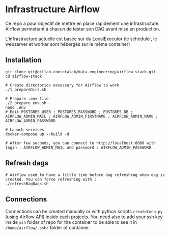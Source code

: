 # Infrastructure Airflow

Ce repo a pour objectif de mettre en place rapidement une infrastructure Airflow permettant à chacun de tester son DAG avant mise en production.

L'infrastructure actuelle est basée sur du LocalExecutor (le scheduler, le webserver et worker sont hébergés sur le même container)

## Installation

```
git clone git@gitlab.com:etalab/data-engineering/airflow-stack.git
cd airflow-stack

# Create directories necessary for Airflow to work
./1_prepareDirs.sh

# Prepare .env file 
./2_prepare_env.sh
nano .env 
# Edit POSTGRES_USER ; POSTGRES_PASSWORD ; POSTGRES_DB ; AIRFLOW_ADMIN_MAIL ; AIRFLOW_ADMIN_FIRSTNAME ; AIRFLOW_ADMIN_NAME ; AIRFLOW_ADMIN_PASSWORD

# Launch services
docker-compose up --build -d

# After few seconds, you can connect to http://localhost:8080 with login : AIRFLOW_ADMIN_MAIL and password : AIRFLOW_ADMIN_PASSWORD
```

## Refresh dags

```
# Airflow used to have a little time before dag refreshing when dag is created. You can force refreshing with :
./refreshBagDags.sh
```

## Connections

Connections can be created manually or with python scripts `createConn.py` (using Airflow API) inside each projects. You need also to add your ssh key inside `ssh` folder of repo for the container to be able to see it in `/home/airflow/.ssh/` folder of container.
